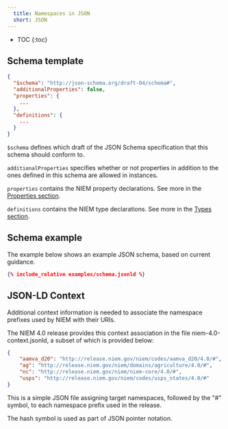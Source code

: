 ```yaml
---
  title: Namespaces in JSON
  short: JSON
---
```


- TOC
{:toc}

## Schema template

```json
{
  "$schema": "http://json-schema.org/draft-04/schema#",
  "additionalProperties": false,
  "properties": {
    ...
  },
  "definitions": {
    ...
  }
}
```

`$schema` defines which draft of the JSON Schema specification that this schema should conform to.

`additionalProperties` specifies whether or not properties in addition to the ones defined in this schema are allowed in instances.

`properties` contains the NIEM property declarations.  See more in the [Properties section](../property).

`definitions` contains the NIEM type declarations.  See more in the [Types section](../type).

## Schema example

The example below shows an example JSON schema, based on current guidance.

<!-- 
  Run make in the current directory to update the examples from the json directory.  Jekyll does not include relative files from parent directories.
  -->

```json
{% include_relative examples/schema.jsonld %}
```

## JSON-LD Context

Additional context information is needed to associate the namespace prefixes used by NIEM with their URIs.

The NIEM 4.0 release provides this context association in the file niem-4.0-context.jsonld, a subset of which is provided below:

```json
{
    "aamva_d20": "http://release.niem.gov/niem/codes/aamva_d20/4.0/#",
    "ag": "http://release.niem.gov/niem/domains/agriculture/4.0/#",
    "nc": "http://release.niem.gov/niem/niem-core/4.0/#",
    "usps": "http://release.niem.gov/niem/codes/usps_states/4.0/#"
}
```

This is a simple JSON file assigning target namespaces, followed by the "#" symbol, to each namespace prefix used in the release.

The hash symbol is used as part of JSON pointer notation.

